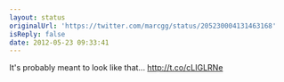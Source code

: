 ```yaml
---
layout: status
originalUrl: 'https://twitter.com/marcgg/status/205230004131463168'
isReply: false
date: 2012-05-23 09:33:41
---
```


It's probably meant to look like that... http://t.co/cLIGLRNe
